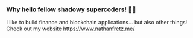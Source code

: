 ### Why hello fellow shadowy supercoders! :man_technologist:

I like to build finance and blockchain applications... but also other things! Check out my website https://www.nathanfretz.me/
